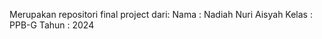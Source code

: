 Merupakan repositori final project dari:
Nama    : Nadiah Nuri Aisyah
Kelas   : PPB-G
Tahun   : 2024
